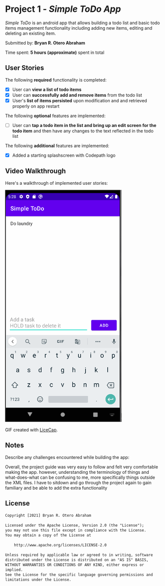 # Project 1 - *Simple ToDo App*

*Simple ToDo* is an android app that allows building a todo list and basic todo items management functionality including adding new items, editing and deleting an existing item.

Submitted by: **Bryan R. Otero Abraham**

Time spent: **5 hours (approximate)** spent in total

## User Stories

The following **required** functionality is completed:

* [X] User can **view a list of todo items**
* [X] User can **successfully add and remove items** from the todo list
* [X] User's **list of items persisted** upon modification and and retrieved properly on app restart

The following **optional** features are implemented:

* [ ] User can **tap a todo item in the list and bring up an edit screen for the todo item** and then have any changes to the text reflected in the todo list

The following **additional** features are implemented:

* [X] Added a starting splashscreen with Codepath logo

## Video Walkthrough

Here's a walkthrough of implemented user stories:

<img src='SimpleToDoWalkthrough.gif' title='Video Walkthrough' width='' alt='Video Walkthrough' />

GIF created with [LiceCap](http://www.cockos.com/licecap/).

## Notes

Describe any challenges encountered while building the app:

Overall, the project guide was very easy to follow and felt very comfortable making the app. however, understanding the terminology of things and what-does-what can be confusing to me, more specifically things outside the XML files. I have to sitdown and go through the project again to gain familiary and be able to add the extra functionality 

## License

    Copyright [2021] Bryan R. Otero Abraham

    Licensed under the Apache License, Version 2.0 (the "License");
    you may not use this file except in compliance with the License.
    You may obtain a copy of the License at

        http://www.apache.org/licenses/LICENSE-2.0

    Unless required by applicable law or agreed to in writing, software
    distributed under the License is distributed on an "AS IS" BASIS,
    WITHOUT WARRANTIES OR CONDITIONS OF ANY KIND, either express or implied.
    See the License for the specific language governing permissions and
    limitations under the License.

